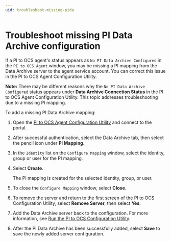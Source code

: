 ```yaml
---
uid: troubleshoot-missing-pida
---
```


# Troubleshoot missing PI Data Archive configuration

If a PI to OCS agent's status appears as `No PI Data Archive Configured` in the `PI to OCS Agent` window, you may be missing a PI mapping from the Data Archive server to the agent service account. You can correct this issue in the PI to OCS Agent Configuration Utility.

**Note:** There may be different reasons why the `No PI Data Archive Configured` status appears under **Data Archive Connection Status** in the PI to OCS Agent Configuration Utility. This topic addresses troubleshooting due to a missing PI mapping.

To add a missing PI Data Archive mapping:

1. Open the [PI to OCS Agent Configuration Utility](xref:pi-to-ocs-utility) and connect to the portal.

1. After successful authentication, select the Data Archive tab, then select the pencil icon under **PI Mapping**.  

1. In the `Identity` list on the `Configure Mapping` window, select the identity, group or user for the PI mapping.

1. Select **Create**.

   The PI mapping is created for the selected identity, group, or user.

1. To close the `Configure Mapping` window, select **Close**. 

1. To remove the server and return to the first screen of the PI to OCS Configuration Utility, select **Remove Server**, then select **Yes**.

1. Add the Data Archive server back to the configuration. For more information, see [Run the PI to OCS Configuration Utility](xref:pi-to-ocs-utility).  

1. After the PI Data Archive has been successfully added, select **Save** to save the newly added server configuration.
